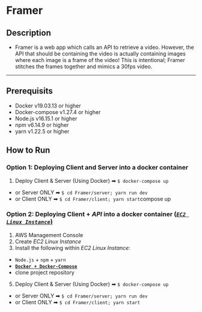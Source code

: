 # Framer

## Description
- Framer is a web app which calls an API to retrieve a video. However, the API that should be containing the video is actually containing images where each image is a frame of the video! This is intentional; Framer stitches the frames together and mimics a 30fps video.
---

## Prerequisits
- Docker v19.03.13 or higher
- Docker-compose v1.27.4 or higher
- Node.js v16.15.1 or higher
- npm v6.14.9 or higher
- yarn v1.22.5 or higher

## How to Run

### Option 1: Deploying Client and Server into a docker container
1. Deploy Client & Server (Using Docker) ➡ `$ docker-compose up`
- or Server ONLY ➡ `$ cd Framer/server; yarn run dev`
- or Client ONLY ➡ `$ cd Framer/client; yarn start`compose up

### Option 2: Deploying Client + _API_ into a docker container (<ins>_`EC2 Linux Instance`_<ins>)
1. AWS Management Console
2. Create _EC2 Linux Instance_
3. Install the following within _EC2 Linux Instance_:
  - `Node.js` + `npm` + `yarn`
  - <a href="https://gist.github.com/npearce/6f3c7826c7499587f00957fee62f8ee9" target="_top"><b>`Docker + Docker-Compose`</b></a>
  - clone project repository

5. Deploy Client & Server (Using Docker) ➡ `$ docker-compose up`
- or Server ONLY ➡ `$ cd Framer/server; yarn run dev`
- or Client ONLY ➡ `$ cd Framer/client; yarn start`
